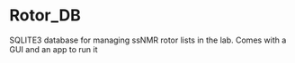 # Rotor_DB
SQLITE3 database for managing ssNMR rotor lists in the lab. Comes with a GUI and an app to run it
